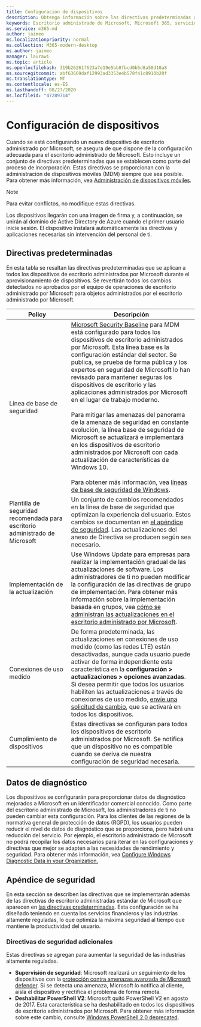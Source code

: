 ```yaml
---
title: Configuración de dispositivos
description: Obtenga información sobre las directivas predeterminadas que se aplican a los dispositivos de escritorio administrados por Microsoft.
keywords: Escritorio administrado de Microsoft, Microsoft 365, servicio, documentación
ms.service: m365-md
author: jaimeo
ms.localizationpriority: normal
ms.collection: M365-modern-desktop
ms.author: jaimeo
manager: laurawi
ms.topic: article
ms.openlocfilehash: 319b26261f623a7e19e5bb8fbcd0b5d8a50d10a8
ms.sourcegitcommit: abf63669daf12993ad3353e4b578f41c8910b20f
ms.translationtype: MT
ms.contentlocale: es-ES
ms.lasthandoff: 08/27/2020
ms.locfileid: "47289714"
---
```

# <a name="device-configuration"></a>Configuración de dispositivos


<!--This topic is the target for a "Learn more" link in the Enterprise Agreement (aka.ms/dev-config); do not delete.-->

<!-- Device configuration and Security Addendum-->

Cuando se está configurando un nuevo dispositivo de escritorio administrado por Microsoft, se asegura de que dispone de la configuración adecuada para el escritorio administrado de Microsoft. Esto incluye un conjunto de directivas predeterminadas que se establecen como parte del proceso de incorporación. Estas directivas se proporcionan con la administración de dispositivos móviles (MDM) siempre que sea posible. Para obtener más información, vea [Administración de dispositivos móviles](https://docs.microsoft.com/windows/client-management/mdm/). 

>[!NOTE]
>Para evitar conflictos, no modifique estas directivas.

Los dispositivos llegarán con una imagen de firma y, a continuación, se unirán al dominio de Active Directory de Azure cuando el primer usuario inicie sesión. El dispositivo instalará automáticamente las directivas y aplicaciones necesarias sin intervención del personal de ti.

## <a name="default-policies"></a>Directivas predeterminadas

En esta tabla se resaltan las directivas predeterminadas que se aplican a todos los dispositivos de escritorio administrados por Microsoft durante el aprovisionamiento de dispositivos. Se revertirán todos los cambios detectados no aprobados por el equipo de operaciones de escritorio administrado por Microsoft para objetos administrados por el escritorio administrado por Microsoft.

Policy | Descripción
--- | ---
Línea de base de seguridad | [Microsoft Security Baseline](https://docs.microsoft.com/windows/device-security/windows-security-baselines) para MDM está configurado para todos los dispositivos de escritorio administrados por Microsoft. Esta línea base es la configuración estándar del sector. Se publica, se prueba de forma pública y los expertos en seguridad de Microsoft lo han revisado para mantener seguras los dispositivos de escritorio y las aplicaciones administrados por Microsoft en el lugar de trabajo moderno. <br><br>Para mitigar las amenazas del panorama de la amenaza de seguridad en constante evolución, la línea base de seguridad de Microsoft se actualizará e implementará en los dispositivos de escritorio administrados por Microsoft con cada actualización de características de Windows 10.<br><br>Para obtener más información, vea [líneas de base de seguridad de Windows](https://docs.microsoft.com/windows/security/threat-protection/windows-security-baselines).
Plantilla de seguridad recomendada para escritorio administrado de Microsoft | Un conjunto de cambios recomendados en la línea de base de seguridad que optimizan la experiencia del usuario.  Estos cambios se documentan en [el apéndice de seguridad](#security-addendum). Las actualizaciones del anexo de Directiva se producen según sea necesario.  
Implementación de la actualización | Use Windows Update para empresas para realizar la implementación gradual de las actualizaciones de software. Los administradores de ti no pueden modificar la configuración de las directivas de grupo de implementación. Para obtener más información sobre la implementación basada en grupos, vea [cómo se administran las actualizaciones en el escritorio administrado por Microsoft](updates.md).
Conexiones de uso medido | De forma predeterminada, las actualizaciones en conexiones de uso medido (como las redes LTE) están desactivadas, aunque cada usuario puede activar de forma independiente esta característica en la **configuración > actualizaciones > opciones avanzadas**. Si desea permitir que todos los usuarios habiliten las actualizaciones a través de conexiones de uso medido, [envíe una solicitud de cambio](../working-with-managed-desktop/admin-support.md), que se activará en todos los dispositivos.
| Cumplimiento de dispositivos | Estas directivas se configuran para todos los dispositivos de escritorio administrados por Microsoft. Se notifica que un dispositivo no es compatible cuando se deriva de nuestra configuración de seguridad necesaria.

## <a name="diagnostic-data"></a>Datos de diagnóstico

 Los dispositivos se configurarán para proporcionar datos de diagnóstico mejorados a Microsoft en un identificador comercial conocido. Como parte del escritorio administrado de Microsoft, los administradores de ti no pueden cambiar esta configuración. Para los clientes de las regiones de la normativa general de protección de datos (RGPD), los usuarios pueden reducir el nivel de datos de diagnóstico que se proporciona, pero habrá una reducción del servicio. Por ejemplo, el escritorio administrado de Microsoft no podrá recopilar los datos necesarios para iterar en las configuraciones y directivas que mejor se adapten a las necesidades de rendimiento y seguridad. Para obtener más información, vea [Configure Windows Diagnostic Data in your Organization.](https://docs.microsoft.com/windows/privacy/configure-windows-diagnostic-data-in-your-organization#enhanced-level)

## <a name="security-addendum"></a>Apéndice de seguridad

 En esta sección se describen las directivas que se implementarán además de las directivas de escritorio administradas estándar de Microsoft que aparecen en [las directivas predeterminadas](#default-policies). Esta configuración se ha diseñado teniendo en cuenta los servicios financieros y las industrias altamente reguladas, lo que optimiza la máxima seguridad al tiempo que mantiene la productividad del usuario.

 ### <a name="additional-security-policies"></a>Directivas de seguridad adicionales

 Estas directivas se agregan para aumentar la seguridad de las industrias altamente reguladas. 
 - **Supervisión de seguridad**: Microsoft realizará un seguimiento de los dispositivos con la [protección contra amenazas avanzada de Microsoft defender](https://docs.microsoft.com/windows/security/threat-protection/windows-defender-atp/windows-defender-advanced-threat-protection). Si se detecta una amenaza, Microsoft lo notifica al cliente, aísla el dispositivo y rectifica el problema de forma remota. 
 - **Deshabilitar PowerShell V2**: Microsoft quitó PowerShell V2 en agosto de 2017. Esta característica se ha deshabilitado en todos los dispositivos de escritorio administrados por Microsoft. Para obtener más información sobre este cambio, consulte [Windows PowerShell 2,0 deprecated](https://devblogs.microsoft.com/powershell/windows-powershell-2-0-deprecation/).
